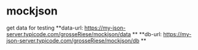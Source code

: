 # mockjson
get data for testing
**data-url: https://my-json-server.typicode.com/grosseRiese/mockjson/data **
**db-url: https://my-json-server.typicode.com/grosseRiese/mockjson/db **
